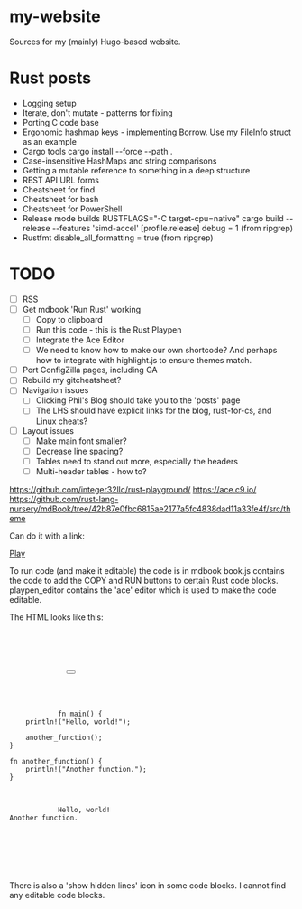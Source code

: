 # my-website




Sources for my (mainly) Hugo-based website.

# Rust posts
* Logging setup
* Iterate, don't mutate - patterns for fixing
* Porting C code base
* Ergonomic hashmap keys - implementing Borrow. Use my FileInfo struct as an example
* Cargo tools
  cargo install --force --path .
* Case-insensitive HashMaps and string comparisons
* Getting a mutable reference to something in a deep structure
* REST API URL forms
* Cheatsheet for find
* Cheatsheet for bash
* Cheatsheet for PowerShell
* Release mode builds
  RUSTFLAGS="-C target-cpu=native" cargo build --release --features 'simd-accel'
  [profile.release]
    debug = 1 (from ripgrep)
* Rustfmt
  disable_all_formatting = true (from ripgrep)

# TODO
* [ ] RSS
* [ ] Get mdbook 'Run Rust' working
    * [ ] Copy to clipboard
    * [ ] Run this code - this is the Rust Playpen
    * [ ] Integrate the Ace Editor
    * [ ] We need to know how to make our own shortcode? And perhaps how to integrate
          with highlight.js to ensure themes match.

* [ ] Port ConfigZilla pages, including GA
* [ ] Rebuild my gitcheatsheet?
* [ ] Navigation issues
    * [ ] Clicking Phil's Blog should take you to the 'posts' page
    * [ ] The LHS should have explicit links for the blog, rust-for-cs, and Linux cheats?
* [ ] Layout issues
    * [ ] Make main font smaller?
    * [ ] Decrease line spacing?
    * [ ] Tables need to stand out more, especially the headers
    * [ ] Multi-header tables - how to?

https://github.com/integer32llc/rust-playground/
https://ace.c9.io/
https://github.com/rust-lang-nursery/mdBook/tree/42b87e0fbc6815ae2177a5fc4838dad11a33fe4f/src/theme


Can do it with a link:

<a href='https://play.integer32.com/?code=fn main() { println!("hello world!"); }'>Play</a>




To run code (and make it editable) the code is in mdbook
book.js contains the code to add the COPY and RUN buttons to certain Rust code blocks.
playpen_editor contains the 'ace' editor which is used to make the code editable.

The HTML looks like this:


<pre>
    <pre class="playpen">
        <div class="buttons">
            <button class="fa fa-copy clip-button" title="Copy to clipboard" aria-label="Copy to clipboard"><i class="tooltiptext"></i></button>
            <button class="fa fa-play play-button" title="Run this code" aria-label="Run this code" hidden=""></button>
        </div>
        <code class="language-rust hljs">
            <span class="hljs-function"><span class="hljs-keyword">fn</span> <span class="hljs-title">main</span></span>() {
    <span class="hljs-built_in">println!</span>(<span class="hljs-string">"Hello, world!"</span>);

    another_function();
}

<span class="hljs-function"><span class="hljs-keyword">fn</span> <span class="hljs-title">another_function</span></span>() {
    <span class="hljs-built_in">println!</span>(<span class="hljs-string">"Another function."</span>);
}

        </code>
        <code class="result hljs language-bash">
            Hello, world!<br>Another function.<br>
        </code>
    </pre>
</pre>



There is also a 'show hidden lines' icon in some code blocks.
I cannot find any editable code blocks.

